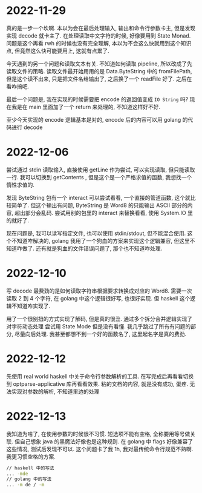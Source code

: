 # 2022-11-29

真的是一步一个坎啊.
本以为会在最后处理输入, 输出和命令行参数卡主,
    但是发现实现 decode 就卡主了.
在处理读取中文字符的时候, 好像要用到 State Monad.
问题是这个再看 rwh 的时候也没有完全理解,
    本以为不会这么快就用到这个知识点,
    但竟然这么快可能要用上, 这就有点累了.

今天遇到的另一个问题和读取文本有关.
不知道如何读取 pipeline, 所以改成了先读取文件的策略.
读取文件最开始用用的是 Data.ByteString 中的 fromFilePath,
    但是这个读不出来, 只是把文件名给输出了,
    之后换了一个 readFile 好了.
之后在看咋搞吧.

最后一个问题是, 我在实现的时候需要把 encode 的返回值变成 `IO String` 吗?
现在我是在 main 里面加了一个 return 来处理的, 不知道这样好不好.

至少今天实现的 encode 逻辑基本是对的, encode 后的内容可以用 golang 的代码进行 decode

# 2022-12-06

尝试通过 stdin 读取输入, 直接使用 getLine 作为尝试,
    可以实现读取, 但只能读取一行.
我可以切换到 getContents , 但是这个是一个严格求值的函数, 我想找一个惰性求值的.

发现 ByteString 包有一个 interact 可以尝试看看, 一个直接的管道函数, 这个就比较简单了.
但这个输出有问题, ByteString 是 Word8 的只能输出 ASCII 部分的内容, 超出部分会乱码.
尝试用别的包里的 interact 来替换看看, 使用 System.IO 里的就好了.

现在问题是, 我可以读写指定文件, 也可以使用 stdin/stdout, 但不能混合使用.
这个不知道咋解决的, golang 我用了一个狗血的方案来实现这个逻辑兼容, 但这里不知道咋做了.
还有就是狗血的文件错误问题了, 那个也不知道咋处理.

# 2022-12-10

写 decode 最费劲的是如何读取字符串根据要求转换成对应的 Word8.
需要一次读取 2 到 4 个字符, 在 golang 中这个逻辑很好写, 也很好实现.
但 haskell 这个逻辑不知道咋实现了.

用了一个很别扭的方式实现了解码, 但是真的很丑.
通过多个拆分合并逻辑实现了对字符动态处理
尝试用 State Mode 但是没有看懂.
我几乎跳过了所有有问题的部分, 尽量向后处理.
我甚至都想不到一个好的函数名了,
    这里起名字是真的费劲.

# 2022-12-12

先使用 real world haskell 中关于命令行参数解析的工具. 在写完成后再看看切换到 optparse-applicative 库再看看效果.
粘的文档的内容, 就是没有成功, 蛋疼.
无法实现对参数的解析, 不知道里边的处理

# 2022-12-13

我知道为啥了, 在使用参数的时候很不习惯. 短选项不能有空格, 全称要用等号做关联.
但自己想象 java 的黑魔法好像也是这种规则.
在 golang 中 flags 好像兼容了这些情况,
    测试后发现不可以.
这个问题卡了我 1h, 我对最传统命令行规范不熟啊.
我更习惯空格的方案.

```sh
// haskell 中的写法
... -mde
// golang 中的写法
... -m de / -m
```

